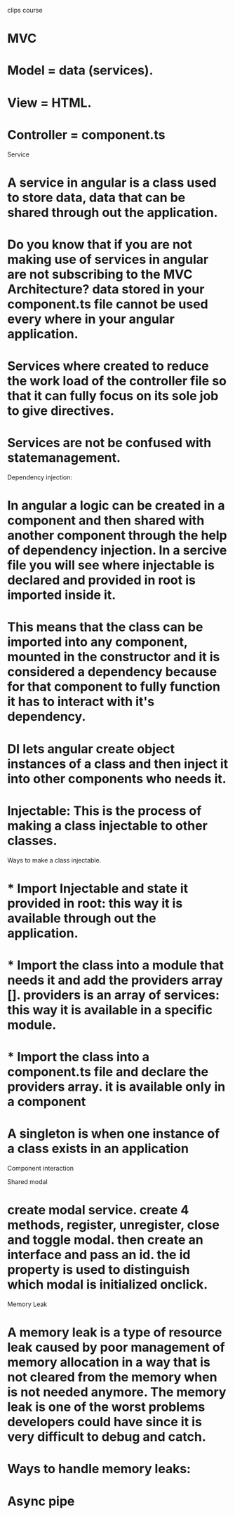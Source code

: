 clips course
# MVC 
# Model = data (services).
# View = HTML.
# Controller = component.ts

Service

# A service in angular is a class used to store data, data that can be shared through out the application.
# Do you know that if you are not making use of services in angular are not subscribing to the MVC Architecture? data stored in your component.ts file cannot be used every where in your angular application.

# Services where created to reduce the work load of the controller file so that it can fully focus on its sole job to give directives. 
# Services are not be confused with statemanagement.

Dependency injection:
# In angular a logic can be created in a component and then shared with another component through the help of dependency injection. In a sercive file you will see where injectable is declared and provided in root is imported inside it. 
# This means that the class can be imported into any component, mounted in the constructor and it is considered a dependency because for that component to fully function it has to interact with it's dependency. 

# DI lets angular create object instances of a class and then inject it into other components who needs it.


# Injectable: This is the process of making a class injectable to other classes.

Ways to make a class injectable.
# * Import Injectable and state it provided in root: this way it is available through out the application.

# * Import the class into a module that needs it and add the providers array []. providers is an array of services: this way it is available in a specific module.
# * Import the class into a component.ts file and declare the providers array. it is available only in a component

# A singleton is when one instance of a class exists in an application
Component interaction 

Shared modal
# create modal service. create 4 methods, register, unregister, close and toggle modal. then create an interface and pass an id. the id property is used to distinguish which modal is initialized onclick.

Memory Leak
# A memory leak is a type of resource leak caused by poor management of memory allocation in a way that is not cleared from the memory when is not needed anymore. The memory leak is one of the worst problems developers could have since it is very difficult to debug and catch.

# Ways to handle memory leaks:
# Async pipe



